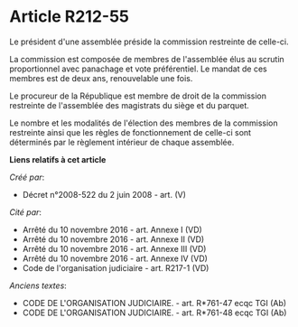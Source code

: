 # Article R212-55

Le président d'une assemblée préside la commission restreinte de celle-ci.

La commission est composée de membres de l'assemblée élus au scrutin proportionnel avec panachage et vote préférentiel. Le
mandat de ces membres est de deux ans, renouvelable une fois.

Le procureur de la République est membre de droit de la commission restreinte de l'assemblée des magistrats du siège et du
parquet.

Le nombre et les modalités de l'élection des membres de la commission restreinte ainsi que les règles de fonctionnement de
celle-ci sont déterminés par le règlement intérieur de chaque assemblée.

**Liens relatifs à cet article**

_Créé par_:

  - Décret n°2008-522 du 2 juin 2008 - art. (V)

_Cité par_:

  - Arrêté du 10 novembre 2016 - art. Annexe I (VD)
  - Arrêté du 10 novembre 2016 - art. Annexe II (VD)
  - Arrêté du 10 novembre 2016 - art. Annexe III (VD)
  - Arrêté du 10 novembre 2016 - art. Annexe IV (VD)
  - Code de l'organisation judiciaire - art. R217-1 (VD)

_Anciens textes_:

  - CODE DE L'ORGANISATION JUDICIAIRE. - art. R*761-47 ecqc TGI (Ab)
  - CODE DE L'ORGANISATION JUDICIAIRE. - art. R*761-48 ecqc TGI (Ab)
